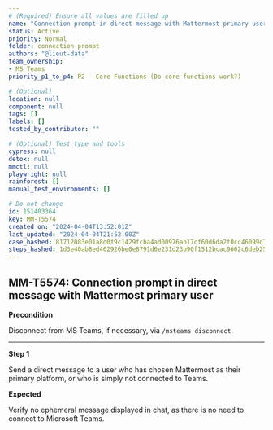 ```yaml
---
# (Required) Ensure all values are filled up
name: "Connection prompt in direct message with Mattermost primary user"
status: Active
priority: Normal
folder: connection-prompt
authors: "@lieut-data"
team_ownership:
- MS Teams
priority_p1_to_p4: P2 - Core Functions (Do core functions work?)

# (Optional)
location: null
component: null
tags: []
labels: []
tested_by_contributor: ""

# (Optional) Test type and tools
cypress: null
detox: null
mmctl: null
playwright: null
rainforest: []
manual_test_environments: []

# Do not change
id: 151403364
key: MM-T5574
created_on: "2024-04-04T13:52:01Z"
last_updated: "2024-04-04T21:52:00Z"
case_hashed: 81712083e01a8d0f9c1429fcba4ad00976ab17cf60d6da2f0cc46099d71626f40dc59ebfee1b6c3c31e198a8d3bdf093
steps_hashed: 1d3e40ab8ed402926be0e8791d6e231d23b90f1512bcac9662c6deb254b2aabdc33f2e2176fe82b79bb43769ba0f9030
---
```


<!-- (Auto-generated) Based on frontmatter's "key" and "name" -->

## MM-T5574: Connection prompt in direct message with Mattermost primary user

**Precondition**

Disconnect from MS Teams, if necessary, via `/msteams disconnect`.

---

**Step 1**

Send a direct message to a user who has chosen Mattermost as their primary platform, or who is simply not connected to Teams.

**Expected**

Verify no ephemeral message displayed in chat, as there is no need to connect to Microsoft Teams.
